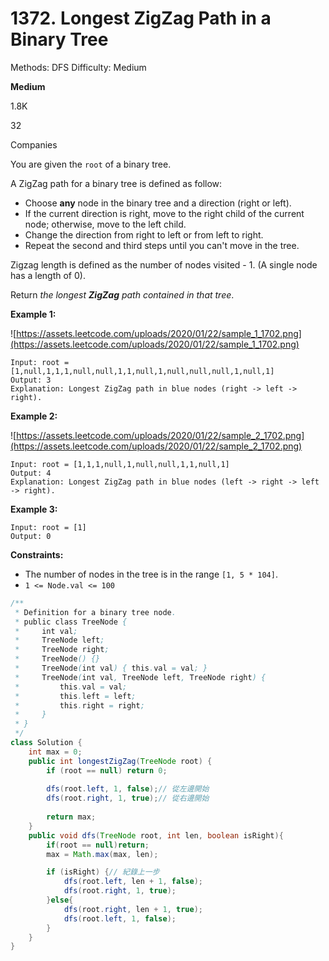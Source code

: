 # 1372. Longest ZigZag Path in a Binary Tree

Methods: DFS
Difficulty: Medium

**Medium**

1.8K

32

Companies

You are given the `root` of a binary tree.

A ZigZag path for a binary tree is defined as follow:

- Choose **any** node in the binary tree and a direction (right or left).
- If the current direction is right, move to the right child of the current node; otherwise, move to the left child.
- Change the direction from right to left or from left to right.
- Repeat the second and third steps until you can't move in the tree.

Zigzag length is defined as the number of nodes visited - 1. (A single node has a length of 0).

Return *the longest **ZigZag** path contained in that tree*.

**Example 1:**

![https://assets.leetcode.com/uploads/2020/01/22/sample_1_1702.png](https://assets.leetcode.com/uploads/2020/01/22/sample_1_1702.png)

```
Input: root = [1,null,1,1,1,null,null,1,1,null,1,null,null,null,1,null,1]
Output: 3
Explanation: Longest ZigZag path in blue nodes (right -> left -> right).

```

**Example 2:**

![https://assets.leetcode.com/uploads/2020/01/22/sample_2_1702.png](https://assets.leetcode.com/uploads/2020/01/22/sample_2_1702.png)

```
Input: root = [1,1,1,null,1,null,null,1,1,null,1]
Output: 4
Explanation: Longest ZigZag path in blue nodes (left -> right -> left -> right).

```

**Example 3:**

```
Input: root = [1]
Output: 0

```

**Constraints:**

- The number of nodes in the tree is in the range `[1, 5 * 104]`.
- `1 <= Node.val <= 100`

```java
/**
 * Definition for a binary tree node.
 * public class TreeNode {
 *     int val;
 *     TreeNode left;
 *     TreeNode right;
 *     TreeNode() {}
 *     TreeNode(int val) { this.val = val; }
 *     TreeNode(int val, TreeNode left, TreeNode right) {
 *         this.val = val;
 *         this.left = left;
 *         this.right = right;
 *     }
 * }
 */
class Solution {
    int max = 0;
    public int longestZigZag(TreeNode root) {
        if (root == null) return 0;
        
        dfs(root.left, 1, false);// 從左邊開始
        dfs(root.right, 1, true);// 從右邊開始
        
        return max;
    }
    public void dfs(TreeNode root, int len, boolean isRight){
        if(root == null)return;
        max = Math.max(max, len);

        if (isRight) {// 紀錄上一步
            dfs(root.left, len + 1, false);
            dfs(root.right, 1, true);
        }else{
            dfs(root.right, len + 1, true);
            dfs(root.left, 1, false);
        }
    }
}
```